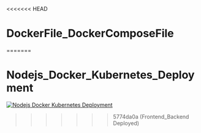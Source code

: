 <<<<<<< HEAD
# DockerFile_DockerComposeFile
=======
# Nodejs_Docker_Kubernetes_Deployment

[![Nodejs Docker Kubernetes Deployment](https://img.youtube.com/vi/ASlu3NG7J5k/0.jpg)](https://www.youtube.com/watch?v=ASlu3NG7J5k)
>>>>>>> 5774da0a (Frontend_Backend Deployed)
